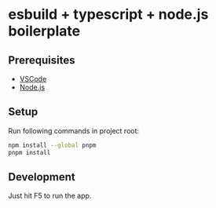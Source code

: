 # esbuild + typescript + node.js boilerplate

## Prerequisites

- [VSCode](https://code.visualstudio.com/)
- [Node.js](https://nodejs.org/)

## Setup

Run following commands in project root:

```bash
npm install --global pnpm
pnpm install
```

## Development

Just hit F5 to run the app.
